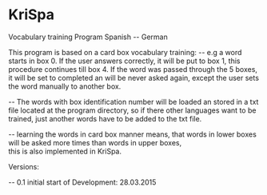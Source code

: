 # KriSpa
Vocabulary training Program Spanish -- German

This program is based on a card box vocabulary training:
-- e.g  a word starts in box 0. If the user answers correctly, it will be put to box 1, this procedure continues till box 4.
   If the word was passed through the 5 boxes, it will be set to completed an will be never asked again, except the user sets  
   the word manually to another box.

-- The words with box identification number will be loaded an stored in a txt file located at the program directory, so if there    other languages want to be trained, just another words have to be added to the txt file.

-- learning the words in card box manner means, that words in lower boxes will be asked more times than words in upper boxes,   
   this is also implemented in KriSpa.
   
   Versions:
   
   -- 0.1 initial start of Development: 28.03.2015




